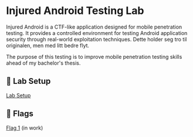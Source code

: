 # Injured Android Testing Lab
Injured Android is a CTF-like application designed for mobile penetration testing. It provides a controlled environment for testing Android application security through real-world exploitation techniques.
Dette holder seg tro til originalen, men med litt bedre flyt.

The purpose of this testing is to improve mobile penetration testing skills ahead of my bachelor's thesis.

## 📌 Lab Setup
[Lab Setup](lab_setup.md)

## 🚩 Flags
[Flag 1](flag_1.md) (in work)

